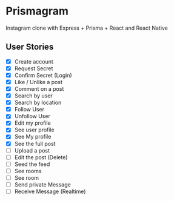 # Prismagram

Instagram clone with Express + Prisma + React and React Native

## User Stories

- [x] Create account
- [x] Request Secret
- [x] Confirm Secret (Login)
- [x] Like / Unlike a post
- [x] Comment on a post
- [x] Search by user
- [x] Search by location
- [x] Follow User
- [x] Unfollow User
- [x] Edit my profile
- [x] See user profile
- [x] See My profile
- [x] See the full post
- [ ] Upload a post
- [ ] Edit the post (Delete)
- [ ] Seed the feed
- [ ] See rooms
- [ ] See room
- [ ] Send private Message
- [ ] Receive Message (Realtime)
